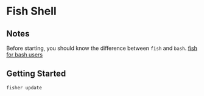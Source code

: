 # Fish Shell

## Notes

Before starting, you should know the difference between `fish` and `bash`.
[fish for bash users](https://fishshell.com/docs/current/fish_for_bash_users.html)

## Getting Started

```
fisher update
```
